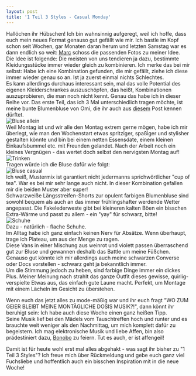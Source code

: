 ```yaml
---
layout: post
title: '1 Teil 3 Styles - Casual Monday'
---
```


Hallöchen ihr Hübschen!
Ich bin wahnsinnig aufgeregt, weil ich hoffe, dass euch mein neues Format genauso gut gefällt wie mir. Ich bastle im Kopf schon seit Wochen, gar Monaten daran herum und letzten Samstag war es dann endlich so weit: [Marc](http://www.atmochrom.com/) schoss die passenden Fotos zu meiner Idee.  
Die Idee ist folgende: Die meisten von uns tendieren ja dazu, bestimmte Kleidungsstücke immer wieder gleich zu kombinieren. Ich merke das bei mir selbst: Habe ich eine Kombination gefunden, die mir gefällt, ziehe ich diese immer wieder genau so an. Ist ja zuerst einmal nichts Schlechtes.  
Es kann allerdings durchaus interessant sein, mal das volle Potential des eigenen Kleiderschrankes auszuschöpfen, das heißt, Kombinationen auszuprobieren, die man noch nicht kennt. Genau das habe ich in dieser Reihe vor. Das erste Teil, das ich 3 Mal unterschiedlich tragen möchte, ist meine bunte Blumenbluse von Omi, die ihr auch aus [diesem](http://fuchsgehtum.de/i-wear-my-grandmas-clothes/) Post kennen dürftet.  
![Bluse allein](https://farm3.staticflickr.com/2939/13673908705_38e57c3357_c.jpg)  
Weil Montag ist und wir alle den Montag extrem gerne mögen, habe ich mir überlegt, wie man den Wochenstart etwas spritziger, spaßiger und stylisher gestalten könnte und bin bei einem netten Essensdate, einem kleinen Einkaufsbummel etc. mit Freunden gelandet. Nach der Arbeit noch ein kleines Vergnügen - das wertet doch selbst den nervigsten Montag auf!  
![Trinken](https://farm4.staticflickr.com/3735/13644890923_58b88d8f02_c.jpg)  
Tragen würde ich die Bluse dafür wie folgt:  
![Bluse casual](https://farm6.staticflickr.com/5332/13645207254_1c06b20ec6_c.jpg)  
Ich weiß, Mustermix ist garantiert nicht jedermanns sprichwörtlicher "cup of tea". War es bei mir sehr lange auch nicht. In dieser Kombination gefallen mir die beiden Muster aber super!  
Schwarzweiße Längsstreifen-Shorts zur opulent farbigen Blumenbluse sind sowohl bequem als auch an das immer frühlingshafter werdende Wetter angepasst. Die Fakelederweste gibt bei kleineren kalten Böen ein bisschen Extra-Wärme und passt zu allem - ein "yay" für schwarz, bitte!  
![Schuhe](https://farm4.staticflickr.com/3769/13645206554_b87a6e7c1f_c.jpg)  
Dazu - natürlich - flache Schuhe.  
Im Alltag habe ich ganz einfach keinen Nerv für Absätze. Wenn überhaupt, trage ich Plateau, um aus der Menge zu ragen.  
Diese Vans in einer Mischung aus weinrot und violett passen überraschend gut zur Bluse und gewannen deshalb das Battle um meine Füßchen. Genauso gut könnte ich mir allerdings auch meine schwarzen Converse oder Docs vorstellen - schwarz geht ja bekanntlich immer.  
Um die Stimmung jedoch zu heben, sind farbige Dinge immer ein dickes Plus. Meiner Meinung nach strahlt das ganze Outfit dieses gewisse, quirlig-verspielte Etwas aus, das einfach gute Laune macht. Perfekt, um Montage mit einem Lächeln im Gesicht zu überstehen.  

Wenn euch das jetzt alles zu mode-mäßig war und ihr euch fragt "WO ZUM GEIER BLEIBT MEINE MONTÄGLICHE DOSIS MUSIK?!", dann könnt ihr beruhigt sein: Ich habe auch diese Woche einen ganz heißen Tipp.  
Seine Musik lief bei den Mädels vom Tauschtreffen hoch und runter und es brauchte weit weniger als den Nachmittag, um mich komplett dafür zu begeistern. Ich mag elektronische Musik und liebe Affen, bin also prädestiniert dazu, [Bonobo](http://bonobomusic.com/) zu feiern. Tut es auch, er ist affengeil!  

Damit ist für heute wohl erst mal alles abgehakt - was sagt ihr bisher zu "1 Teil 3 Styles"? 
Ich freue mich über Rückmeldung und gebe euch ganz viel Fuchsliebe und hoffentlich auch ein bisschen Inspiration mit in die neue Woche!